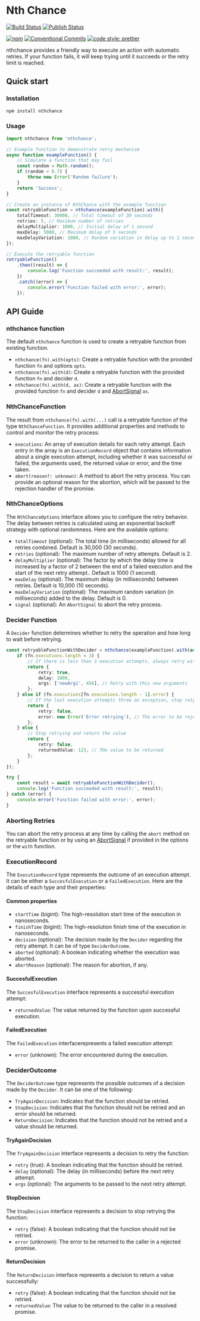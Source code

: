 # Nth Chance

[![Build Status](https://github.com/vickvu/nthchance/actions/workflows/main.yml/badge.svg)](https://github.com/vickvu/nthchance/actions/workflows/main.yml)
[![Publish Status](https://github.com/vickvu/nthchance/actions/workflows/publish.yml/badge.svg)](https://github.com/vickvu/nthchance/actions/workflows/publish.yml)

[![npm](https://img.shields.io/npm/v/nthchance)](https://www.npmjs.com/package/nthchance)
[![Conventional Commits](https://img.shields.io/badge/Conventional%20Commits-1.0.0-%23FE5196?logo=conventionalcommits&logoColor=white)](https://conventionalcommits.org)
[![code style: prettier](https://img.shields.io/badge/code_style-prettier-ff69b4.svg?style=flat-square)](https://github.com/prettier/prettier)

nthchance provides a friendly way to execute an action with automatic retries. If your function fails, it will keep trying until it succeeds or the retry limit is reached.

## Quick start

### Installation

```bash
npm install nthchance
```

### Usage

```typescript
import nthchance from 'nthchance';

// Example function to demonstrate retry mechanism
async function exampleFunction() {
    // Simulate a function that may fail
    const random = Math.random();
    if (random < 0.7) {
        throw new Error('Random failure');
    }
    return 'Success';
}

// Create an instance of NthChance with the example function
const retryableFunction = nthchance(exampleFunction).with({
    totalTimeout: 30000, // Total timeout of 30 seconds
    retries: 5, // Maximum number of retries
    delayMultiplier: 1000, // Initial delay of 1 second
    maxDelay: 5000, // Maximum delay of 5 seconds
    maxDelayVariation: 1000, // Random variation in delay up to 1 second
});

// Execute the retryable function
retryableFunction()
    .then((result) => {
        console.log('Function succeeded with result:', result);
    })
    .catch((error) => {
        console.error('Function failed with error:', error);
    });
```

## API Guide

### nthchance function

The default `nthchance` function is used to create a retryable function from existing function.

-   `nthchance(fn).with(opts)`: Create a retryable function with the provided function `fn` and options `opts`.
-   `nthchance(fn).with(d)`: Create a retryable function with the provided function `fn` and decider `d`.
-   `nthchance(fn).with(d, as)`: Create a retryable function with the provided function `fn` and decider `d` and [AbortSignal](https://developer.mozilla.org/en-US/docs/Web/API/AbortSignal) `as`.

### NthChanceFunction

The result from `nthchance(fn).with(...)` call is a retryable function of the type `NthChanceFunction`. It provides additional properties and methods to control and monitor the retry process:

-   `executions`: An array of execution details for each retry attempt. Each entry in the array is an `ExecutionRecord` object that contains information about a single execution attempt, including whether it was successful or failed, the arguments used, the returned value or error, and the time taken.
-   `abort(reason?: unknown)`: A method to abort the retry process. You can provide an optional reason for the abortion, which will be passed to the rejection handler of the promise.

### NthChanceOptions

The `NthChanceOptions` interface allows you to configure the retry behavior. The delay between retries is calculated using an exponential backoff strategy with optional randomness. Here are the available options:

-   `totalTimeout` (optional): The total time (in milliseconds) allowed for all retries combined. Default is 30,000 (30 seconds).
-   `retries` (optional): The maximum number of retry attempts. Default is 2.
-   `delayMultiplier` (optional): The factor by which the delay time is increased by a factor of 2 between the end of a failed execution and the start of the next retry attempt.. Default is 1000 (1 second).
-   `maxDelay` (optional): The maximum delay (in milliseconds) between retries. Default is 10,000 (10 seconds).
-   `maxDelayVariation` (optional): The maximum random variation (in milliseconds) added to the delay. Default is 0.
-   `signal` (optional): An `AbortSignal` to abort the retry process.

### Decider Function

A `Decider` function determines whether to retry the operation and how long to wait before retrying.

```typescript
const retryableFunctionWithDecider = nthchance(exampleFunction).with(async (fn) => {
    if (fn.executions.length < 3) {
        // If there is less than 3 execution attempts, always retry with 1 second delay
        return {
            retry: true,
            delay: 1000,
            args: ['newArg1', 456], // Retry with this new arguments
        };
    } else if (fn.executions[fn.executions.length - 1].error) {
        // If the last execution attempts threw an exception, stop retying
        return {
            retry: false,
            error: new Error('Error retrying'), // The error to be rejected
        };
    } else {
        // Stop retrying and return the value
        return {
            retry: false,
            returnedValue: 123, // THe value to be returned
        };
    }
});

try {
    const result = await retryableFunctionWithDecider();
    console.log('Function succeeded with result:', result);
} catch (error) {
    console.error('Function failed with error:', error);
}
```

### Aborting Retries

You can abort the retry process at any time by calling the `abort` method on the retryable function or by using an [AbortSignal](https://developer.mozilla.org/en-US/docs/Web/API/AbortSignal) if provided in the options or the `with` function.

### ExecutionRecord

The `ExecutionRecord` type represents the outcome of an execution attempt. It can be either a `SuccesfulExecution` or a `FailedExecution`. Here are the details of each type and their properties:

#### Common properties

-   `startTime` (bigint): The high-resolution start time of the execution in nanoseconds.
-   `finishTime` (bigint): The high-resolution finish time of the execution in nanoseconds.
-   `decision` (optional): The decision made by the `Decider` regarding the retry attempt. It can be of type `DeciderOutcome`.
-   `aborted` (optional): A boolean indicating whether the execution was aborted.
-   `abortReason` (optional): The reason for abortion, if any.

#### SuccesfulExecution

The `SuccesfulExecution` interface represents a successful execution attempt:

-   `returnedValue`: The value returned by the function upon successful execution.

#### FailedExecution

The `FailedExecution` interfacerepresents a failed execution attempt:

-   `error` (unknown): The error encountered during the execution.

### DeciderOutcome

The `DeciderOutcome` type represents the possible outcomes of a decision made by the `Decider`. It can be one of the following:

-   `TryAgainDecision`: Indicates that the function should be retried.
-   `StopDecision`: Indicates that the function should not be retried and an error should be returned.
-   `ReturnDecision`: Indicates that the function should not be retried and a value should be returned.

#### TryAgainDecision

The `TryAgainDecision` interface represents a decision to retry the function:

-   `retry` (true): A boolean indicating that the function should be retried.
-   `delay` (optional): The delay (in milliseconds) before the next retry attempt.
-   `args` (optional): The arguments to be passed to the next retry attempt.

#### StopDecision

The `StopDecision` interface represents a decision to stop retrying the function:

-   `retry` (false): A boolean indicating that the function should not be retried.
-   `error` (unknown): The error to be returned to the caller in a rejected promise.

#### ReturnDecision

The `ReturnDecision` interface represents a decision to return a value successfully:

-   `retry` (false): A boolean indicating that the function should not be retried.
-   `returnedValue`: The value to be returned to the caller in a resolved promise.
